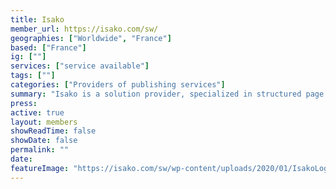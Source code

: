 ```yaml
---
title: Isako
member_url: https://isako.com/sw/
geographies: ["Worldwide", "France"]
based: ["France"]
ig: [""] 
services: ["service available"] 
tags: [""]
categories: ["Providers of publishing services"]
summary: "Isako is a solution provider, specialized in structured page layout and EPUB production."
press:
active: true
layout: members
showReadTime: false
showDate: false
permalink: ""
date: 
featureImage: "https://isako.com/sw/wp-content/uploads/2020/01/IsakoLogo2.png"
---
```


